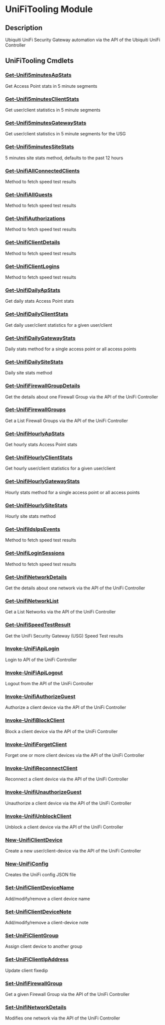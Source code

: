 ﻿---
Module Name: UniFiTooling
Module Guid: 7fff91a0-02eb-4df2-84d5-c7d3cd7f7a5d
Download Help Link: https://github.com/Enatec/UniFiTooling/raw/master/docs/README.md
Help Version: 1.0.8
Locale: en-US
---

# UniFiTooling Module
## Description
Ubiquiti UniFi Security Gateway automation via the API of the Ubiquiti UniFi Controller

## UniFiTooling Cmdlets
### [Get-Unifi5minutesApStats](Get-Unifi5minutesApStats.md)
Get Access Point stats in 5 minute segments

### [Get-Unifi5minutesClientStats](Get-Unifi5minutesClientStats.md)
Get user/client statistics in 5 minute segments

### [Get-Unifi5minutesGatewayStats](Get-Unifi5minutesGatewayStats.md)
Get user/client statistics in 5 minute segments for the USG

### [Get-Unifi5minutesSiteStats](Get-Unifi5minutesSiteStats.md)
5 minutes site stats method, defaults to the past 12 hours

### [Get-UnifiAllConnectedClients](Get-UnifiAllConnectedClients.md)
Method to fetch speed test results

### [Get-UnifiAllGuests](Get-UnifiAllGuests.md)
Method to fetch speed test results

### [Get-UnifiAuthorizations](Get-UnifiAuthorizations.md)
Method to fetch speed test results

### [Get-UnifiClientDetails](Get-UnifiClientDetails.md)
Method to fetch speed test results

### [Get-UnifiClientLogins](Get-UnifiClientLogins.md)
Method to fetch speed test results

### [Get-UnifiDailyApStats](Get-UnifiDailyApStats.md)
Get daily stats Access Point stats

### [Get-UnifiDailyClientStats](Get-UnifiDailyClientStats.md)
Get daily user/client statistics for a given user/client

### [Get-UnifiDailyGatewayStats](Get-UnifiDailyGatewayStats.md)
Daily stats method for a single access point or all access points

### [Get-UnifiDailySiteStats](Get-UnifiDailySiteStats.md)
Daily site stats method

### [Get-UnifiFirewallGroupDetails](Get-UnifiFirewallGroupDetails.md)
Get the details about one Firewall Group via the API of the UniFi Controller

### [Get-UnifiFirewallGroups](Get-UnifiFirewallGroups.md)
Get a List Firewall Groups via the API of the UniFi Controller

### [Get-UnifiHourlyApStats](Get-UnifiHourlyApStats.md)
Get hourly stats Access Point stats

### [Get-UnifiHourlyClientStats](Get-UnifiHourlyClientStats.md)
Get hourly user/client statistics for a given user/client

### [Get-UnifiHourlyGatewayStats](Get-UnifiHourlyGatewayStats.md)
Hourly stats method for a single access point or all access points

### [Get-UnifiHourlySiteStats](Get-UnifiHourlySiteStats.md)
Hourly site stats method

### [Get-UnifiIdsIpsEvents](Get-UnifiIdsIpsEvents.md)
Method to fetch speed test results

### [Get-UnifiLoginSessions](Get-UnifiLoginSessions.md)
Method to fetch speed test results

### [Get-UnifiNetworkDetails](Get-UnifiNetworkDetails.md)
Get the details about one network via the API of the UniFi Controller

### [Get-UnifiNetworkList](Get-UnifiNetworkList.md)
Get a List Networks via the API of the UniFi Controller

### [Get-UnifiSpeedTestResult](Get-UnifiSpeedTestResult.md)
Get the UniFi Security Gateway (USG) Speed Test results

### [Invoke-UniFiApiLogin](Invoke-UniFiApiLogin.md)
Login to API of the UniFi Controller

### [Invoke-UniFiApiLogout](Invoke-UniFiApiLogout.md)
Logout from the API of the UniFi Controller

### [Invoke-UnifiAuthorizeGuest](Invoke-UnifiAuthorizeGuest.md)
Authorize a client device via the API of the UniFi Controller

### [Invoke-UnifiBlockClient](Invoke-UnifiBlockClient.md)
Block a client device via the API of the UniFi Controller

### [Invoke-UnifiForgetClient](Invoke-UnifiForgetClient.md)
Forget one or more client devices via the API of the UniFi Controller

### [Invoke-UnifiReconnectClient](Invoke-UnifiReconnectClient.md)
Reconnect a client device via the API of the UniFi Controller

### [Invoke-UnifiUnauthorizeGuest](Invoke-UnifiUnauthorizeGuest.md)
Unauthorize a client device via the API of the UniFi Controller

### [Invoke-UnifiUnblockClient](Invoke-UnifiUnblockClient.md)
Unblock a client device via the API of the UniFi Controller

### [New-UnifiClientDevice](New-UnifiClientDevice.md)
Create a new user/client-device via the API of the UniFi Controller

### [New-UniFiConfig](New-UniFiConfig.md)
Creates the UniFi config JSON file

### [Set-UnifiClientDeviceName](Set-UnifiClientDeviceName.md)
Add/modify/remove a client device name

### [Set-UnifiClientDeviceNote](Set-UnifiClientDeviceNote.md)
Add/modify/remove a client-device note

### [Set-UniFiClientGroup](Set-UniFiClientGroup.md)
Assign client device to another group

### [Set-UniFiClientIpAddress](Set-UniFiClientIpAddress.md)
Update client fixedip

### [Set-UnifiFirewallGroup](Set-UnifiFirewallGroup.md)
Get a given Firewall Group via the API of the UniFi Controller

### [Set-UnifiNetworkDetails](Set-UnifiNetworkDetails.md)
Modifies one network via the API of the UniFi Controller


